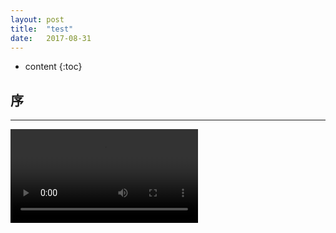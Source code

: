 ```yaml
---
layout: post
title:  "test"
date:   2017-08-31 
---
```


* content
{:toc}


## 序   

---


<div 
style="position: relative; 
width:100%;
padding-bottom:56.25%; 
height:0;">
<!-- <iframe height= 300 width= 100% src="../video/2.mp4" frameborder=0 allowfullscreen></iframe> -->
<video id="Video1" >
     <source src=".。／video/2.mp4" type="video/mp4" />
</video>
</div>